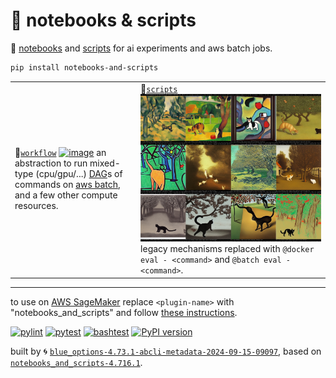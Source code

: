 # 📜 notebooks & scripts

📜 [notebooks](./notebooks) and [scripts](./scripts) for ai experiments and aws batch jobs.

```bash
pip install notebooks-and-scripts
```

|   |   |
| --- | --- |
| 📜[`workflow`](https://github.com/kamangir/notebooks-and-scripts/tree/main/notebooks_and_scripts/workflow) [![image](https://kamangir-public.s3.ca-central-1.amazonaws.com/hourglass/workflow.gif?raw=true)](https://github.com/kamangir/notebooks-and-scripts/tree/main/notebooks_and_scripts/workflow) an abstraction to run mixed-type (cpu/gpu/...) [DAG](https://networkx.org/documentation/stable/reference/classes/digraph.html)s of commands on [aws batch](https://aws.amazon.com/batch/), and a few other compute resources. | 📜[`scripts`](https://github.com/kamangir/notebooks-and-scripts/tree/main/scripts) [![image](https://github.com/kamangir/assets/blob/main/nbs/3x4.jpg?raw=true)](https://github.com/kamangir/notebooks-and-scripts/tree/main/scripts) legacy mechanisms replaced with `@docker eval - <command>` and `@batch eval - <command>`. |

---

to use on [AWS SageMaker](https://aws.amazon.com/sagemaker/) replace `<plugin-name>` with "notebooks_and_scripts" and follow [these instructions](https://github.com/kamangir/notebooks-and-scripts/blob/main/SageMaker.md).

[![pylint](https://github.com/kamangir/notebooks-and-scripts/actions/workflows/pylint.yml/badge.svg)](https://github.com/kamangir/notebooks-and-scripts/actions/workflows/pylint.yml) [![pytest](https://github.com/kamangir/notebooks-and-scripts/actions/workflows/pytest.yml/badge.svg)](https://github.com/kamangir/notebooks-and-scripts/actions/workflows/pytest.yml) [![bashtest](https://github.com/kamangir/notebooks-and-scripts/actions/workflows/bashtest.yml/badge.svg)](https://github.com/kamangir/notebooks-and-scripts/actions/workflows/bashtest.yml) [![PyPI version](https://img.shields.io/pypi/v/notebooks-and-scripts.svg)](https://pypi.org/project/notebooks-and-scripts/)

built by 🌀 [`blue_options-4.73.1-abcli-metadata-2024-09-15-09097`](https://github.com/kamangir/awesome-bash-cli), based on [`notebooks_and_scripts-4.716.1`](https://github.com/kamangir/notebooks-and-scripts).
